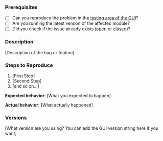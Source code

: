### Prerequisites

* [ ] Can you reproduce the problem in the [testing area of the GUI](http://westpaccxteam.github.io/GUI-source/)?
* [ ] Are you running the latest version of the affected module?
* [ ] Did you check if the issue already exists ([open](https://github.com/WestpacCXTeam/GUI-source/issues) or
	[closed](https://github.com/WestpacCXTeam/GUI-source/issues?q=is%3Aissue+is%3Aclosed))?

### Description

[Description of the bug or feature]

### Steps to Reproduce

1. [First Step]
2. [Second Step]
3. [and so on…]

**Expected behavior:**
[What you expected to happen]

**Actual behavior:**
[What actually happened]

### Versions

[What version are you using? You can add the GUI version string here if you want]